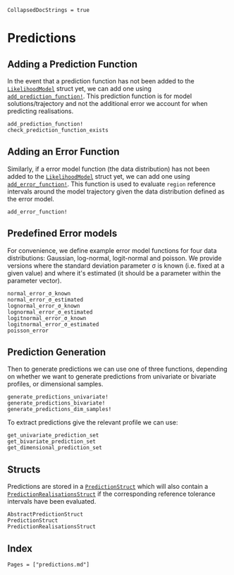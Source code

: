 ```@meta
CollapsedDocStrings = true
```
# Predictions

## Adding a Prediction Function

In the event that a prediction function has not been added to the [`LikelihoodModel`](@ref) struct yet, we can add one using [`add_prediction_function!`](@ref). This prediction function is for model solutions/trajectory and not the additional error we account for when predicting realisations.

```@docs
add_prediction_function!
check_prediction_function_exists
```

## Adding an Error Function

Similarly, if a error model function (the data distribution) has not been added to the [`LikelihoodModel`](@ref) struct yet, we can add one using [`add_error_function!`](@ref). This function is used to evaluate `region` reference intervals around the model trajectory given the data distribution defined as the error model.

```@docs
add_error_function!
```

## Predefined Error models

For convenience, we define example error model functions for four data distributions: Gaussian, log-normal, logit-normal and poisson. We provide versions where the standard deviation parameter σ is known (i.e. fixed at a given value) and where it's estimated (it should be a parameter within the parameter vector).

```@docs
normal_error_σ_known
normal_error_σ_estimated
lognormal_error_σ_known
lognormal_error_σ_estimated
logitnormal_error_σ_known
logitnormal_error_σ_estimated
poisson_error
```

## Prediction Generation

Then to generate predictions we can use one of three functions, depending on whether we want to generate predictions from univariate or bivariate profiles, or dimensional samples.

```@docs
generate_predictions_univariate!
generate_predictions_bivariate! 
generate_predictions_dim_samples!
```

To extract predictions give the relevant profile we can use:

```@docs
get_univariate_prediction_set
get_bivariate_prediction_set
get_dimensional_prediction_set
```

## Structs

Predictions are stored in a [`PredictionStruct`](@ref) which will also contain a [`PredictionRealisationsStruct`](@ref) if the corresponding reference tolerance intervals have been evaluated.

```@docs
AbstractPredictionStruct
PredictionStruct
PredictionRealisationsStruct
```

## Index

```@index
Pages = ["predictions.md"]
```